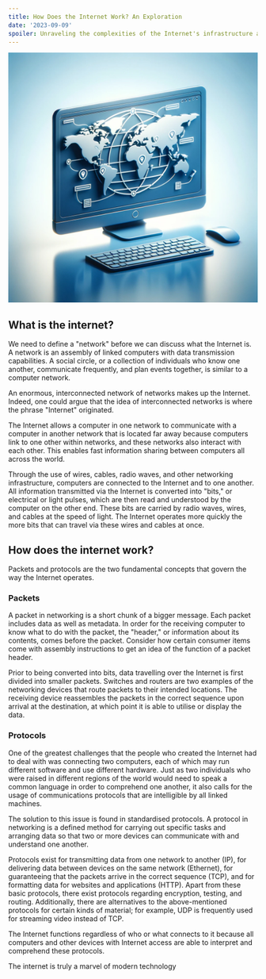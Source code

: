 ```yaml
---
title: How Does the Internet Work? An Exploration
date: '2023-09-09'
spoiler: Unraveling the complexities of the Internet's infrastructure and functionality.
---
```


![Alt text](image.png)

## **What is the internet?**

We need to define a "network" before we can discuss what the Internet is. A network is an assembly of linked computers with data transmission capabilities. A social circle, or a collection of individuals who know one another, communicate frequently, and plan events together, is similar to a computer network.

An enormous, interconnected network of networks makes up the Internet. Indeed, one could argue that the idea of interconnected networks is where the phrase "Internet" originated.

The Internet allows a computer in one network to communicate with a computer in another network that is located far away because computers link to one other within networks, and these networks also interact with each other. This enables fast information sharing between computers all across the world.

Through the use of wires, cables, radio waves, and other networking infrastructure, computers are connected to the Internet and to one another. All information transmitted via the Internet is converted into "bits," or electrical or light pulses, which are then read and understood by the computer on the other end. These bits are carried by radio waves, wires, and cables at the speed of light. The Internet operates more quickly the more bits that can travel via these wires and cables at once.

## **How does the internet work?**

Packets and protocols are the two fundamental concepts that govern the way the Internet operates.

### **Packets**

A packet in networking is a short chunk of a bigger message. Each packet includes data as well as metadata. In order for the receiving computer to know what to do with the packet, the "header," or information about its contents, comes before the packet. Consider how certain consumer items come with assembly instructions to get an idea of the function of a packet header.

Prior to being converted into bits, data travelling over the Internet is first divided into smaller packets. Switches and routers are two examples of the networking devices that route packets to their intended locations. The receiving device reassembles the packets in the correct sequence upon arrival at the destination, at which point it is able to utilise or display the data.

### **Protocols**

One of the greatest challenges that the people who created the Internet had to deal with was connecting two computers, each of which may run different software and use different hardware. Just as two individuals who were raised in different regions of the world would need to speak a common language in order to comprehend one another, it also calls for the usage of communications protocols that are intelligible by all linked machines.

The solution to this issue is found in standardised protocols. A protocol in networking is a defined method for carrying out specific tasks and arranging data so that two or more devices can communicate with and understand one another.

Protocols exist for transmitting data from one network to another (IP), for delivering data between devices on the same network (Ethernet), for guaranteeing that the packets arrive in the correct sequence (TCP), and for formatting data for websites and applications (HTTP). Apart from these basic protocols, there exist protocols regarding encryption, testing, and routing. Additionally, there are alternatives to the above-mentioned protocols for certain kinds of material; for example, UDP is frequently used for streaming video instead of TCP.

The Internet functions regardless of who or what connects to it because all computers and other devices with Internet access are able to interpret and comprehend these protocols.

The internet is truly a marvel of modern technology
